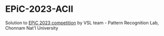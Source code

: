 # EPiC-2023-ACII
Solution to [EPiC 2023 competition](https://github.com/Emognition/EPiC-2023-competition) by VSL team - Pattern Recognition Lab, Chonnam Nat'l University
